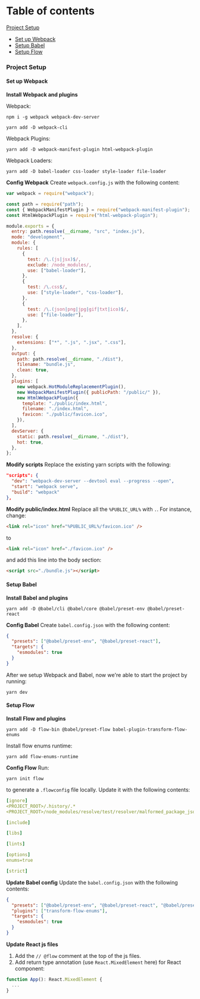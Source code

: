 # Table of contents
[Project Setup](#project_setup)
  * [Set up Webpack](#setup_webpack)
  * [Setup Babel](#setup_babel)
  * [Setup Flow](#setup_flow)

### Project Setup <a name="project_setup" />
#### Set up Webpack <a name="setup_webpack" />

**Install Webpack and plugins**

Webpack:
```
npm i -g webpack webpack-dev-server
```

```
yarn add -D webpack-cli
```


Webpack Plugins:
```
yarn add -D webpack-manifest-plugin html-webpack-plugin
```

Webpack Loaders:
```
yarn add -D babel-loader css-loader style-loader file-loader
```

**Config Webpack**
Create `webpack.config.js` with the following content:

```javascript
var webpack = require("webpack");

const path = require("path");
const { WebpackManifestPlugin } = require("webpack-manifest-plugin");
const HtmlWebpackPlugin = require("html-webpack-plugin");

module.exports = {
  entry: path.resolve(__dirname, "src", "index.js"),
  mode: "development",
  module: {
    rules: [
      {
        test: /\.(js|jsx)$/,
        exclude: /node_modules/,
        use: ["babel-loader"],
      },
      {
        test: /\.css$/,
        use: ["style-loader", "css-loader"],
      },
      {
        test: /\.(json|png|jpg|gif|txt|ico)$/,
        use: ["file-loader"],
      },
    ],
  },
  resolve: {
    extensions: ["*", ".js", ".jsx", ".css"],
  },
  output: {
    path: path.resolve(__dirname, "./dist"),
    filename: "bundle.js",
    clean: true,
  },
  plugins: [
    new webpack.HotModuleReplacementPlugin(),
    new WebpackManifestPlugin({ publicPath: "/public/" }),
    new HtmlWebpackPlugin({
      template: "./public/index.html",
      filename: "./index.html",
      favicon: "./public/favicon.ico",
    }),
  ],
  devServer: {
    static: path.resolve(__dirname, "./dist"),
    hot: true,
  },
};
```

**Modify scripts**
Replace the existing yarn scripts with the following:
```json
"scripts": {
  "dev": "webpack-dev-server --devtool eval --progress --open",
  "start": "webpack serve",
  "build": "webpack"
},
```

**Modify public/index.html**
Replace all the `%PUBLIC_URL%` with `.`. For instance, change:
```html
<link rel="icon" href="%PUBLIC_URL%/favicon.ico" />
```
to
```html
<link rel="icon" href="./favicon.ico" />
```
and add this line into the body section:
```html
<script src="./bundle.js"></script>
```

#### Setup Babel <a name="setup_babel" />
**Install Babel and plugins**
```
yarn add -D @babel/cli @babel/core @babel/preset-env @babel/preset-react
```

**Config Babel**
Create `babel.config.json` with the following content:
```json
{
  "presets": ["@babel/preset-env", "@babel/preset-react"],
  "targets": {
    "esmodules": true
  }
}
```

After we setup Webpack and Babel, now we're able to start the project by running:

```
yarn dev
```


#### Setup Flow <a name="setup_flow" />
**Install Flow and plugins**
```
yarn add -D flow-bin @babel/preset-flow babel-plugin-transform-flow-enums
```
Install flow enums runtime:
```
yarn add flow-enums-runtime
```

**Config Flow**
Run:
```
yarn init flow
```
to generate a `.flowconfig` file locally. Update it with the following contents:

```yaml
[ignore]
<PROJECT_ROOT>/.history/.*
<PROJECT_ROOT>/node_modules/resolve/test/resolver/malformed_package_json/package.json

[include]

[libs]

[lints]

[options]
enums=true

[strict]
```
**Update Babel config**
Update the `babel.config.json` with the following contents:
```json
{
  "presets": ["@babel/preset-env", "@babel/preset-react", "@babel/preset-flow"],
  "plugins": ["transform-flow-enums"],
  "targets": {
    "esmodules": true
  }
}
```
**Update React js files**
1. Add the `// @flow` comment at the top of the js files.
2. Add return type annotation (use `React.MixedElement` here) for React component:
```javascript
function App(): React.MixedElement {
  ...
}
```
